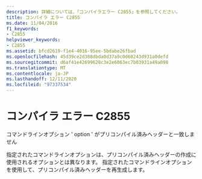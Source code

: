 ```yaml
---
description: 詳細については、「コンパイラエラー C2855」を参照してください。
title: コンパイラ エラー C2855
ms.date: 11/04/2016
f1_keywords:
- C2855
helpviewer_keywords:
- C2855
ms.assetid: bfcd2619-f1e4-4016-95ee-5bdabe26fbad
ms.openlocfilehash: 45d39ce2d388dbda0d37a9c0d68243d931a0defd
ms.sourcegitcommit: d6af41e42699628c3e2e6063ec7b03931a49a098
ms.translationtype: MT
ms.contentlocale: ja-JP
ms.lasthandoff: 12/11/2020
ms.locfileid: "97337534"
---
```

# <a name="compiler-error-c2855"></a>コンパイラ エラー C2855

コマンドラインオプション ' option ' がプリコンパイル済みヘッダーと一致しません

指定されたコマンドラインオプションは、プリコンパイル済みヘッダーの作成に使用されるオプションとは異なります。 指定されたコマンドラインオプションを使用して、プリコンパイル済みヘッダーを再生成します。
